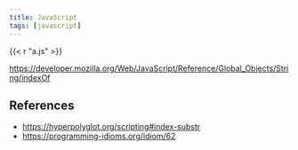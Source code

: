 ```yaml
---
title: JavaScript
tags: [javascript]
---
```


{{< r "a.js" >}}

<https://developer.mozilla.org/Web/JavaScript/Reference/Global_Objects/String/indexOf>

## References

- <https://hyperpolyglot.org/scripting#index-substr>
- <https://programming-idioms.org/idiom/62>
